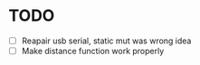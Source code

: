 # TODO
- [ ] Reapair usb serial, static mut was wrong idea
- [ ] Make distance function work properly

